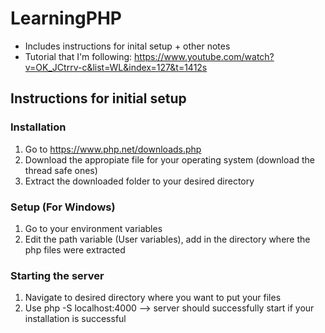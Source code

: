 # LearningPHP
* Includes instructions for inital setup + other notes
* Tutorial that I'm following: https://www.youtube.com/watch?v=OK_JCtrrv-c&list=WL&index=127&t=1412s

## Instructions for initial setup
### Installation
1. Go to https://www.php.net/downloads.php
2. Download the appropiate file for your operating system (download the thread safe ones)
3. Extract the downloaded folder to your desired directory

### Setup (For Windows)
1. Go to your environment variables
2. Edit the path variable (User variables), add in the directory where the php files were extracted

### Starting the server
1. Navigate to desired directory where you want to put your files
2. Use php -S localhost:4000 --> server should successfully start if your installation is successful
